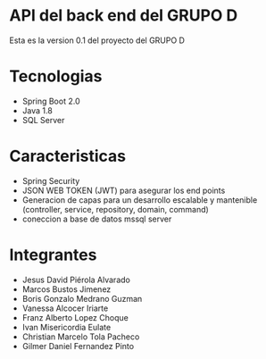 # API del back end del GRUPO D
Esta es la version 0.1 del proyecto del GRUPO D 

# Tecnologias

* Spring Boot 2.0
* Java 1.8
* SQL Server

# Caracteristicas

* Spring Security 
* JSON WEB TOKEN (JWT) para asegurar los end points
* Generacion de capas para un desarrollo escalable y mantenible (controller, service, repository, domain, command)
* coneccion a base de datos mssql server 

# Integrantes
* Jesus David Piérola Alvarado
* Marcos Bustos Jimenez
* Boris Gonzalo Medrano Guzman
* Vanessa Alcocer Iriarte
* Franz Alberto Lopez Choque
* Ivan Misericordia Eulate
* Christian Marcelo Tola Pacheco
* Gilmer Daniel Fernandez Pinto
